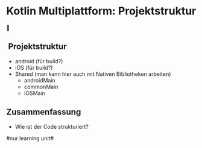 # Kotlin Multiplattform: Projektstruktur
📱

##  Projektstruktur

- android (für build?)
- iOS (für build?)
- Shared (man kann hier auch mit Nativen Bibliotheken arbeiten)
	- androidMain
	- commonMain
	- iOSMain



## Zusammenfassung
- Wie ist der Code strukturiert?


#nur learning unit#